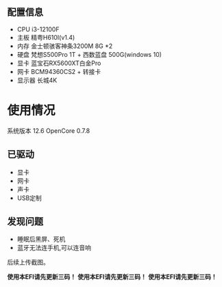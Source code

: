 
## 配置信息

- CPU i3-12100F
- 主板 精粤H610I(v1.4)
- 内存 金士顿骇客神条3200M 8G *2
- 硬盘 梵想S500Pro 1T + 西数蓝盘 500G(windows 10)
- 显卡 蓝宝石RX5600XT白金Pro
- 网卡 BCM94360CS2 + 转接卡
- 显示器 长城4K


# 使用情况
系统版本 12.6
OpenCore 0.7.8

## 已驱动

- 显卡
- 网卡
- 声卡
- USB定制


## 发现问题

- 睡眠后黑屏、死机
- 蓝牙无法连手机,可以连音响

后续上传截图。

**使用本EFI请先更新三码！**
**使用本EFI请先更新三码！**
**使用本EFI请先更新三码！**

